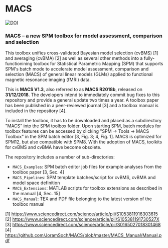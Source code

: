 # MACS

<a href="https://doi.org/10.5281/zenodo.2529423"><img src="https://zenodo.org/badge/DOI/10.5281/zenodo.2529423.svg" alt="DOI"></a>

<h3>MACS – a new SPM toolbox for model assessment, comparison and selection</h3>

This toolbox unifies cross-validated Bayesian model selection (cvBMS) [1] and averaging (cvBMA) [2] as well as several other methods into a fully-functionining toolbox for Statistical Parametric Mapping (SPM) that supports SPM's batch mode to accelerate model assessment, comparison and selection (MACS) of general linear models (GLMs) applied to functional magnetic resonance imaging (fMRI) data.

This is <b>MACS V1.3</b>, also referred to as <b>MACS R2018b</b>, released on <b>31/12/2018</b>. The developers intend to immediately commit bug fixes to this repository and provide a general update two times a year. A toolbox paper has been published in a peer-reviewed journal [3] and a toolbox manual is included in the repository [4].

To install the toolbox, it has to be downloaded and placed as a subdirectory "MACS" into the SPM toolbox folder. Upon starting SPM, batch modules for toolbox features can be accessed by clicking "SPM -> Tools -> MACS Toolbox" in the SPM batch editor [3, Fig. 3; 4, Fig. 1]. MACS is optimized for SPM12, but also compatible with SPM8. With the adoption of MACS, toolkits for cvBMS and cvBMA have become obsolete.

The repository includes a number of sub-directories:
- `MACS_Examples`: SPM batch editor job files for example analyses from the toolbox paper [3, Sec. 4]
- `MACS_Pipelines`: SPM template batches/script for cvBMS, cvBMA and model space definition
- `MACS_Extensions`: MATLAB scripts for toolbox extensions as described in the manual [4, Sec. 15]
- `MACS_Manual`: TEX and PDF file belonging to the latest version of the toolbox manual

[1] https://www.sciencedirect.com/science/article/pii/S1053811916303615 <br>
[2] https://www.sciencedirect.com/science/article/pii/S105381191730527X <br>
[3] https://www.sciencedirect.com/science/article/pii/S0165027018301468 <br>
[4] https://github.com/JoramSoch/MACS/blob/master/MACS_Manual/Manual.pdf <br>
